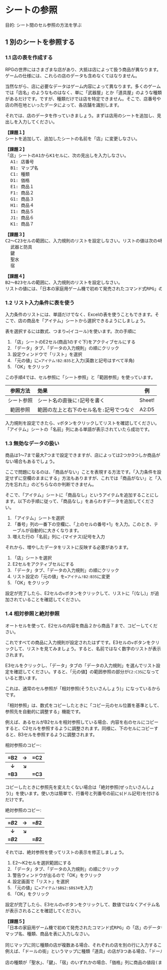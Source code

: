 # シートの参照

目的: シート間のセル参照の方法を学ぶ

## 1 別のシートを参照する

### 1.1 店の表を作成する

RPGの世界にはさまざまな店があり、大抵は店によって扱う商品が異なります。ゲームの仕様には、これらの店のデータも含めなくてはなりません。

当然ながら、店に必要なデータはゲーム内容によって異なります。多くのゲームでは「店名」のようなものはなく、単に「武器屋」とか「道具屋」のような種類があるだけです。ですが、種類だけでは店を特定できません。そこで、店番号や店の所在地といったデータによって、各店舗を識別します。

それでは、店のデータを作っていきましょう。まずは店用のシートを追加し、見出しを入力してください。

<pre class="tnmai_assignment">
<strong>【課題１】</strong>
シートを追加して、追加したシートの名前を「店」に変更しなさい。
</pre>

<pre class="tnmai_assignment">
<strong>【課題２】</strong>
「店」シートのA1からK1セルに、次の見出しを入力しなさい。
  A1: 店番号
  B1: マップ名
  C1: 種類
  D1: 価格
  E1: 商品１
  F1: 商品２
  G1: 商品３
  H1: 商品４
  I1: 商品５
  J1: 商品６
  K1: 商品７
</pre>

<pre class="tnmai_assignment">
<strong>【課題３】</strong>
C2～C23セルの範囲に、入力規則のリストを設定しなさい。リストの値は次の4種類とします。
  武器と防具
  鍵
  聖水
  宿
</pre>

<pre class="tnmai_assignment">
<strong>【課題４】</strong>
B2～B23セルの範囲に、入力規則のリストを設定しなさい。
リストの値には、「日本の家庭用ゲーム機で初めて発売されたコマンド式RPG」の「マップ名」をインターネットで検索して使用すること。
</pre>

### 1.2 リスト入力条件に表を使う

入力条件のリストには、単語だけでなく、Excelの表を使うこともできます。そこで、店の商品を「アイテム」シートから選択できるようにしましょう。

表を選択するには数式、つまり`=`(イコール)を使います。次の手順に

1. 「店」シートのE2セル(商品1のすぐ下)をアクティブセルにする
2. 「データ」タブ、「データの入力規則」の順にクリック
3. 設定ウィンドウで「リスト」を選択
4. 「元の値」に`=アイテム!B2:B35`と入力(英数と記号はすべて半角)
5. 「OK」をクリック

この手順4では、セル参照に「シート参照」と「範囲参照」を使っています。

| 参照方法 | 効果 | 例 |
|:-------:|:-----|:--:|
| シート参照 | シート名の直後に`!`記号を書く | Sheet! |
| 範囲参照 | 範囲の左上と右下のセル名を`:`記号でつなぐ | A2:D5 |

入力規則を設定できたら、`v`ボタンをクリックしてリストを確認してください。「アイテム」シートの「名前」列にある単語が表示されていたら成功です。

### 1.3 無効なデータの扱い

商品は1～7まで最大7つまで設定できますが、店によっては2つか3つしか商品がない場合もあるでしょう。

ここで問題になるのは、「商品がない」ことを表現する方法です。「入力条件を設定せずに空欄のままにする」方法もありますが、これでは「商品がない」と「入力を忘れた」のどちらなのか判断できません。

そこで、「アイテム」シートに「商品なし」というアイテムを追加することにします。以下の手順に従って、「商品なし」をあらわすデータを追加してください。

1. 「アイテム」シートを選択
2. 「番号」列の一番下の空欄に、「上のセルの番号+1」を入力。このとき、テーブルが自動的に大きくなります。
3. 増えた行の「名前」列に`-`(マイナス)記号を入力

それから、増やしたデータをリストに反映する必要があります。

1. 「店」シートを選択
2. E2セルをアクティブセルにする
3. 「データ」タブ、「データの入力規則」の順にクリック
4. リスト設定の「元の値」を`=アイテム!B2:B35`に変更
5. 「OK」をクリック

設定が完了したら、E2セルの`v`ボタンをクリックして、リストに「(なし)」が追加されていることを確認してください。

### 1.4 相対参照と絶対参照

オートセルを使って、E2セルの内容を商品２から商品７まで、コピーしてください。

これですべての商品に入力規則が設定されたはずです。E3セルの`v`ボタンをクリックして、リストを見てみましょう。すると、名前ではなく数字のリストが表示されます。

E3セルをクリックし、「データ」タブの「データの入力規則」を選んでリスト設定を確認してください。すると、「元の値】の範囲参照の部分が`C2:C35`になっていると思います。

これは、通常のセル参照が「相対参照(そうたいさんしょう)」になっているからです。

「相対参照」は、数式をコピーしたときに「コピー元のセル位置を基準として、参照先を自動的に調整する」機能です。

例えば、あるセルがB2セルを相対参照している場合、内容を右のセルにコピーすると、C2セルを参照するように調整されます。同様に、下のセルにコピーすると、B3セルを参照するように調整されます。

相対参照のコピー:

| =B2 | → | =C2 |
|:---:|:-------------:|:---:|
| **↓** | **↘** | |
| **=B3** | | **=C3** |

コピーしたときに参照先を変えたくない場合は「絶対参照(ぜったいさんしょう)」を使います。使い方は簡単で、行番号と列番号の前に`$`(ドル記号)を付けるだけです。

絶対参照のコピー:

| =$B$2 | → | =$B$2 |
|:---:|:-------------:|:---:|
| **↓** | **↘** | |
| **=$B$2** | | **=$B$2** |

それでは、絶対参照を使ってリストの表示を修正しましょう。

1. E2～K2セルを選択範囲にする
2. 「データ」タブ、「データの入力規則」の順にクリック
3. 警告ウィンドウが出るので「OK」をクリック
4. 設定画面で「リスト」を選択
5. 「元の値」に`=アイテム!$B$2:$B$34`を入力
6. 「OK」をクリック

設定が完了したら、E3セルの`v`ボタンをクリックして、数値ではなくアイテム名が表示されることを確認してください。

<pre class="tnmai_assignment">
<strong>【課題５】</strong>
「日本の家庭用ゲーム機で初めて発売されたコマンド式RPG」の「店」のデータをインターネットで検索し、
マップ名、種類、商品を表に入力しなさい。

同じマップに同じ種類の店が複数ある場合、それぞれの店を別の行に入力すること。
例えば、「ドールの街」というマップに種類「道具」の店が3つある場合、「ドールの街」「道具」という行を3行にわたって入力します。

店の種類が「聖水」、「鍵」、「宿」のいずれかの場合、「価格」列に商品の値段(または宿泊費)を入力すること。
</pre>
